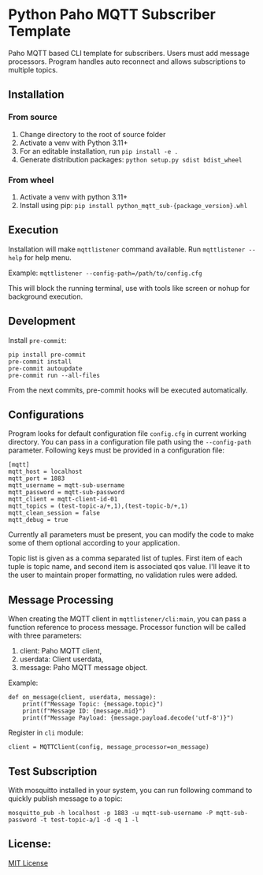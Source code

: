 # Python Paho MQTT Subscriber Template

Paho MQTT based CLI template for subscribers. Users must add message processors. Program handles auto reconnect and
allows subscriptions to multiple topics.


## Installation

### From source

1. Change directory to the root of source folder
2. Activate a venv with Python 3.11+
3. For an editable installation, run `pip install -e .`
4. Generate distribution packages: `python setup.py sdist bdist_wheel`

### From wheel

1. Activate a venv with python 3.11+
2. Install using pip: `pip install python_mqtt_sub-{package_version}.whl`

## Execution

Installation will make `mqttlistener` command available. Run `mqttlistener --help` for help menu.

Example: `mqttlistener --config-path=/path/to/config.cfg`

This will block the running terminal, use with tools like screen or nohup for background execution.

## Development

Install `pre-commit`:

    pip install pre-commit
    pre-commit install
    pre-commit autoupdate
    pre-commit run --all-files

From the next commits, pre-commit hooks will be executed automatically.

## Configurations

Program looks for default configuration file `config.cfg` in current working directory. You can pass in a configuration
file path using the `--config-path` parameter. Following keys must be provided in a configuration file:

    [mqtt]
    mqtt_host = localhost
    mqtt_port = 1883
    mqtt_username = mqtt-sub-username
    mqtt_password = mqtt-sub-password
    mqtt_client = mqtt-client-id-01
    mqtt_topics = (test-topic-a/+,1),(test-topic-b/+,1)
    mqtt_clean_session = false
    mqtt_debug = true

Currently all parameters must be present, you can modify the code to make some of them optional according to your
application.

Topic list is given as a comma separated list of tuples. First item of each tuple is topic name, and second item is
associated qos value. I'll leave it to the user to maintain proper formatting, no validation rules were added.

## Message Processing

When creating the MQTT client in `mqttlistener/cli:main`, you can pass a function reference to process message.
Processor function will be called with three parameters:

1. client: Paho MQTT client,
2. userdata: Client userdata,
3. message: Paho MQTT message object.

Example:

    def on_message(client, userdata, message):
        print(f"Message Topic: {message.topic}")
        print(f"Message ID: {message.mid}")
        print(f"Message Payload: {message.payload.decode('utf-8')}")

Register in `cli` module:

    client = MQTTClient(config, message_processor=on_message)


## Test Subscription

With mosquitto installed in your system, you can run following command to quickly publish message to a topic:

    mosquitto_pub -h localhost -p 1883 -u mqtt-sub-username -P mqtt-sub-password -t test-topic-a/1 -d -q 1 -l


## License:

[MIT License](./LICENSE)

